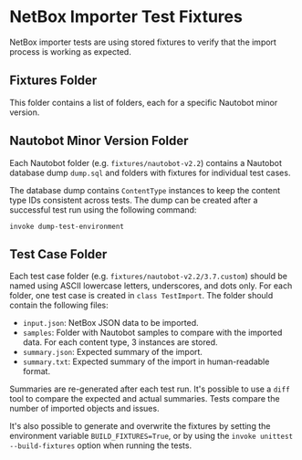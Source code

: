 # NetBox Importer Test Fixtures

NetBox importer tests are using stored fixtures to verify that the import process is working as expected.

## Fixtures Folder

This folder contains a list of folders, each for a specific Nautobot minor version.

## Nautobot Minor Version Folder

Each Nautobot folder (e.g. `fixtures/nautobot-v2.2`) contains a Nautobot database dump `dump.sql` and folders with fixtures for individual test cases.

The database dump contains `ContentType` instances to keep the content type IDs consistent across tests. The dump can be created after a successful test run using the following command:

```shell
invoke dump-test-environment
```

## Test Case Folder

Each test case folder (e.g. `fixtures/nautobot-v2.2/3.7.custom`) should be named using ASCII lowercase letters, underscores, and dots only. For each folder, one test case is created in `class TestImport`. The folder should contain the following files:

- `input.json`: NetBox JSON data to be imported.
- `samples`: Folder with Nautobot samples to compare with the imported data. For each content type, 3 instances are stored.
- `summary.json`: Expected summary of the import.
- `summary.txt`: Expected summary of the import in human-readable format.

Summaries are re-generated after each test run. It's possible to use a `diff` tool to compare the expected and actual summaries. Tests compare the number of imported objects and issues.

It's also possible to generate and overwrite the fixtures by setting the environment variable `BUILD_FIXTURES=True`, or by using the `invoke unittest --build-fixtures` option when running the tests.
